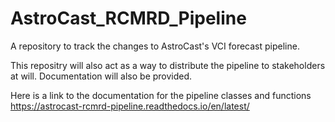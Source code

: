 # AstroCast_RCMRD_Pipeline
A repository  to track the changes to AstroCast's VCI forecast pipeline.

This repositry will also act as a way to distribute the pipeline to stakeholders at will. Documentation will also be provided.


Here is a link to the documentation for the pipeline classes and functions
https://astrocast-rcmrd-pipeline.readthedocs.io/en/latest/
